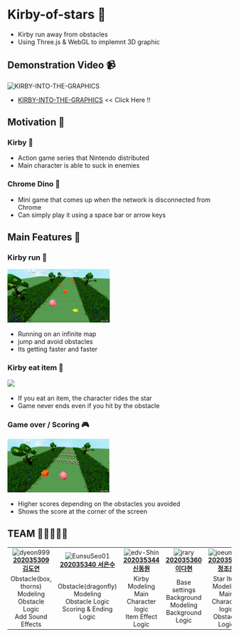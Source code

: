 # Kirby-of-stars 🌟

- Kirby run away from obstacles
- Using Three.js & WebGL to implemnt 3D graphic


## Demonstration Video 📹
![KIRBY-INTO-THE-GRAPHICS](https://github.com/KIRBY-INTO-THE-GRAPHICS/kirby-of-stars/assets/87434861/0077e1e1-90ee-475a-800d-002e7e61cfe8)
- [KIRBY-INTO-THE-GRAPHICS](https://www.youtube.com/watch?v=FDBdSUMs4p8) << Click Here !!

## Motivation 🧐

### Kirby 🎀

- Action game series that Nintendo distributed
- Main character is able to suck in enemies

### Chrome Dino 🦖

- Mini game that comes up when the network is disconnected from Chrome
- Can simply play it using a space bar or arrow keys

## Main Features 🏁

### Kirby run 🏃

<img height="120px" weight="120px" src="img/playing.gif"/>

- Running on an infinite map
- jump and avoid obstacles
- Its getting faster and faster

### Kirby eat item 🍭

<img height="120px" weight="120px" src="img/star.gif"/>

- If you eat an item, the character rides the star
- Game never ends even if you hit by the obstacle

### Game over / Scoring 🎮

<img height="120px" weight="120px" src="img/gameover.gif"/>

- Higher scores depending on the obstacles you avoided
- Shows the score at the corner of the screen

## TEAM 👩‍👩‍👦👩‍👧

<table align="center">
    <tr>
        <td align="center"><img width="220" height="220" alt="dyeon999" src="https://avatars.githubusercontent.com/dyeon999"><a href="https://github.com/dyeon999"><b>202035309 김도연</b></a></td>
        <td align="center"><img width="220" height="180" alt="EunsuSeo01" src="https://avatars.githubusercontent.com/EunsuSeo01"><a href="https://github.com/EunsuSeo01"><b>202035340 서은수</b></a></td>
        <td align="center"><img width="220" height="220" alt="edv-Shin" src="https://avatars.githubusercontent.com/edv-Shin"><a href="https://github.com/edv-Shin"><b>202035344 신동원</b></a></td>
        <td align="center"><img width="220" height="220" alt="jrary" src="https://avatars.githubusercontent.com/jrary"><a href="https://github.com/jrary"><b>202035360 이다현</b></a></td>
        <td align="center"><img width="220" height="220" alt="joeun-01" src="https://avatars.githubusercontent.com/joeun-01"><a href="https://github.com/joeun-01"><b>202035386 정조은</b></a></td>
    </tr>
    <tr>
        <td align="center" width="200">
          Obstacle(box, thorns) Modeling<br />
          Obstacle Logic<br />
          Add Sound Effects<br />
        </td>
        <td align="center" width="200">
          Obstacle(dragonfly) Modeling<br />
          Obstacle Logic<br />
          Scoring & Ending Logic<br />
        </td>
        <td align="center" width="200">
          Kirby Modeling<br />
          Main Character logic<br />
          Item Effect Logic<br />
        </td>
        <td align="center" width="200">
          Base settings<br />
          Background Modeling<br />
          Background Logic<br />
        </td>
        <td align="center" width="200">
          Star Item Modeling<br />
          Main Character logic<br />
          Obstacle Logic<br />
        </td>
    </tr>
</table>
